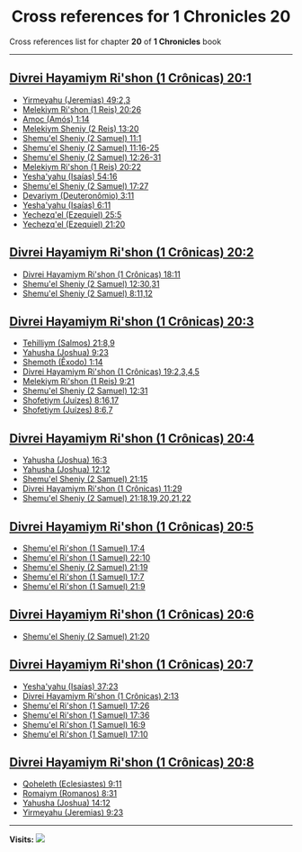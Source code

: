 <div align="center">

# Cross references for **1 Chronicles 20**
</div>

Cross references list for chapter **20** of **1 Chronicles** book

---

<h2 id="1"><a href="https://bible.ozzuu.com/pt_yah/1Ch/20#1" target="_blank">Divrei Hayamiym Ri'shon (1 Crônicas) 20:1</a></h2>

- [Yirmeyahu (Jeremias) 49:2,3](https://bible.ozzuu.com/pt_yah/Jer/49#2)
- [Melekiym Ri'shon (1 Reis) 20:26](https://bible.ozzuu.com/pt_yah/1Ki/20#26)
- [Amoc (Amós) 1:14](https://bible.ozzuu.com/pt_yah/Am/1#14)
- [Melekiym Sheniy (2 Reis) 13:20](https://bible.ozzuu.com/pt_yah/2Ki/13#20)
- [Shemu'el Sheniy (2 Samuel) 11:1](https://bible.ozzuu.com/pt_yah/2Sm/11#1)
- [Shemu'el Sheniy (2 Samuel) 11:16-25](https://bible.ozzuu.com/pt_yah/2Sm/11#16)
- [Shemu'el Sheniy (2 Samuel) 12:26-31](https://bible.ozzuu.com/pt_yah/2Sm/12#26)
- [Melekiym Ri'shon (1 Reis) 20:22](https://bible.ozzuu.com/pt_yah/1Ki/20#22)
- [Yesha'yahu (Isaías) 54:16](https://bible.ozzuu.com/pt_yah/Isa/54#16)
- [Shemu'el Sheniy (2 Samuel) 17:27](https://bible.ozzuu.com/pt_yah/2Sm/17#27)
- [Devariym (Deuteronômio) 3:11](https://bible.ozzuu.com/pt_yah/Deu/3#11)
- [Yesha'yahu (Isaías) 6:11](https://bible.ozzuu.com/pt_yah/Isa/6#11)
- [Yechezq'el (Ezequiel) 25:5](https://bible.ozzuu.com/pt_yah/Eze/25#5)
- [Yechezq'el (Ezequiel) 21:20](https://bible.ozzuu.com/pt_yah/Eze/21#20)
<h2 id="2"><a href="https://bible.ozzuu.com/pt_yah/1Ch/20#2" target="_blank">Divrei Hayamiym Ri'shon (1 Crônicas) 20:2</a></h2>

- [Divrei Hayamiym Ri'shon (1 Crônicas) 18:11](https://bible.ozzuu.com/pt_yah/1Ch/18#11)
- [Shemu'el Sheniy (2 Samuel) 12:30,31](https://bible.ozzuu.com/pt_yah/2Sm/12#30)
- [Shemu'el Sheniy (2 Samuel) 8:11,12](https://bible.ozzuu.com/pt_yah/2Sm/8#11)
<h2 id="3"><a href="https://bible.ozzuu.com/pt_yah/1Ch/20#3" target="_blank">Divrei Hayamiym Ri'shon (1 Crônicas) 20:3</a></h2>

- [Tehilliym (Salmos) 21:8,9](https://bible.ozzuu.com/pt_yah/Psa/21#8)
- [Yahusha (Joshua) 9:23](https://bible.ozzuu.com/pt_yah/Jos/9#23)
- [Shemoth (Êxodo) 1:14](https://bible.ozzuu.com/pt_yah/Exo/1#14)
- [Divrei Hayamiym Ri'shon (1 Crônicas) 19:2,3,4,5](https://bible.ozzuu.com/pt_yah/1Ch/19#2)
- [Melekiym Ri'shon (1 Reis) 9:21](https://bible.ozzuu.com/pt_yah/1Ki/9#21)
- [Shemu'el Sheniy (2 Samuel) 12:31](https://bible.ozzuu.com/pt_yah/2Sm/12#31)
- [Shofetiym (Juízes) 8:16,17](https://bible.ozzuu.com/pt_yah/Jdg/8#16)
- [Shofetiym (Juízes) 8:6,7](https://bible.ozzuu.com/pt_yah/Jdg/8#6)
<h2 id="4"><a href="https://bible.ozzuu.com/pt_yah/1Ch/20#4" target="_blank">Divrei Hayamiym Ri'shon (1 Crônicas) 20:4</a></h2>

- [Yahusha (Joshua) 16:3](https://bible.ozzuu.com/pt_yah/Jos/16#3)
- [Yahusha (Joshua) 12:12](https://bible.ozzuu.com/pt_yah/Jos/12#12)
- [Shemu'el Sheniy (2 Samuel) 21:15](https://bible.ozzuu.com/pt_yah/2Sm/21#15)
- [Divrei Hayamiym Ri'shon (1 Crônicas) 11:29](https://bible.ozzuu.com/pt_yah/1Ch/11#29)
- [Shemu'el Sheniy (2 Samuel) 21:18,19,20,21,22](https://bible.ozzuu.com/pt_yah/2Sm/21#18)
<h2 id="5"><a href="https://bible.ozzuu.com/pt_yah/1Ch/20#5" target="_blank">Divrei Hayamiym Ri'shon (1 Crônicas) 20:5</a></h2>

- [Shemu'el Ri'shon (1 Samuel) 17:4](https://bible.ozzuu.com/pt_yah/1Sm/17#4)
- [Shemu'el Ri'shon (1 Samuel) 22:10](https://bible.ozzuu.com/pt_yah/1Sm/22#10)
- [Shemu'el Sheniy (2 Samuel) 21:19](https://bible.ozzuu.com/pt_yah/2Sm/21#19)
- [Shemu'el Ri'shon (1 Samuel) 17:7](https://bible.ozzuu.com/pt_yah/1Sm/17#7)
- [Shemu'el Ri'shon (1 Samuel) 21:9](https://bible.ozzuu.com/pt_yah/1Sm/21#9)
<h2 id="6"><a href="https://bible.ozzuu.com/pt_yah/1Ch/20#6" target="_blank">Divrei Hayamiym Ri'shon (1 Crônicas) 20:6</a></h2>

- [Shemu'el Sheniy (2 Samuel) 21:20](https://bible.ozzuu.com/pt_yah/2Sm/21#20)
<h2 id="7"><a href="https://bible.ozzuu.com/pt_yah/1Ch/20#7" target="_blank">Divrei Hayamiym Ri'shon (1 Crônicas) 20:7</a></h2>

- [Yesha'yahu (Isaías) 37:23](https://bible.ozzuu.com/pt_yah/Isa/37#23)
- [Divrei Hayamiym Ri'shon (1 Crônicas) 2:13](https://bible.ozzuu.com/pt_yah/1Ch/2#13)
- [Shemu'el Ri'shon (1 Samuel) 17:26](https://bible.ozzuu.com/pt_yah/1Sm/17#26)
- [Shemu'el Ri'shon (1 Samuel) 17:36](https://bible.ozzuu.com/pt_yah/1Sm/17#36)
- [Shemu'el Ri'shon (1 Samuel) 16:9](https://bible.ozzuu.com/pt_yah/1Sm/16#9)
- [Shemu'el Ri'shon (1 Samuel) 17:10](https://bible.ozzuu.com/pt_yah/1Sm/17#10)
<h2 id="8"><a href="https://bible.ozzuu.com/pt_yah/1Ch/20#8" target="_blank">Divrei Hayamiym Ri'shon (1 Crônicas) 20:8</a></h2>

- [Qoheleth (Eclesiastes) 9:11](https://bible.ozzuu.com/pt_yah/Ecc/9#11)
- [Romaiym (Romanos) 8:31](https://bible.ozzuu.com/pt_yah/Rom/8#31)
- [Yahusha (Joshua) 14:12](https://bible.ozzuu.com/pt_yah/Jos/14#12)
- [Yirmeyahu (Jeremias) 9:23](https://bible.ozzuu.com/pt_yah/Jer/9#23)


---

**Visits:**
![](https://profile-counter.glitch.me/visitCounter_crossrefs46/count.svg)
